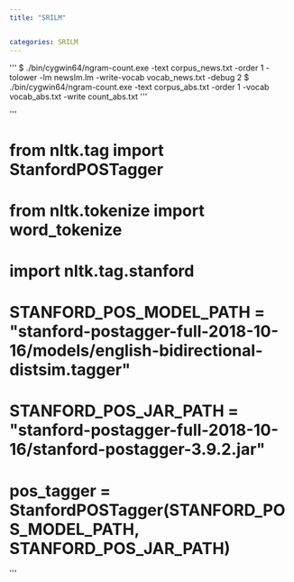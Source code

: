```yaml
---
title: "SRILM"


categories: SRILM
---
```



'''
$ ./bin/cygwin64/ngram-count.exe -text corpus_news.txt -order 1 -tolower -lm newslm.lm -write-vocab vocab_news.txt -debug 2
$ ./bin/cygwin64/ngram-count.exe -text corpus_abs.txt -order 1 -vocab vocab_abs.txt -write count_abs.txt
'''

'''
# from nltk.tag import StanfordPOSTagger
# from nltk.tokenize import word_tokenize
# import nltk.tag.stanford

# STANFORD_POS_MODEL_PATH = "stanford-postagger-full-2018-10-16/models/english-bidirectional-distsim.tagger"
# STANFORD_POS_JAR_PATH = "stanford-postagger-full-2018-10-16/stanford-postagger-3.9.2.jar"

# pos_tagger = StanfordPOSTagger(STANFORD_POS_MODEL_PATH, STANFORD_POS_JAR_PATH)
'''
